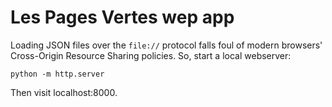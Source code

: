 # Les Pages Vertes wep app

Loading JSON files over the `file://` protocol falls foul of modern 
browsers' Cross-Origin Resource Sharing policies. So, start a local
webserver:

```shell
python -m http.server
```

Then visit localhost:8000.